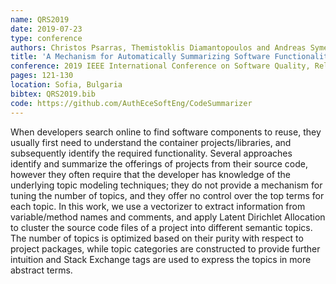 ```yaml
---
name: QRS2019
date: 2019-07-23
type: conference
authors: Christos Psarras, Themistoklis Diamantopoulos and Andreas Symeonidis
title: 'A Mechanism for Automatically Summarizing Software Functionality from Source Code'
conference: 2019 IEEE International Conference on Software Quality, Reliability and Security (QRS)
pages: 121-130
location: Sofia, Bulgaria
bibtex: QRS2019.bib
code: https://github.com/AuthEceSoftEng/CodeSummarizer
---
```


When developers search online to find software components to reuse, they usually
first need to understand the container projects/libraries, and subsequently identify
the required functionality. Several approaches identify and summarize the offerings
of projects from their source code, however they often require that the developer has
knowledge of the underlying topic modeling techniques; they do not provide a mechanism
for tuning the number of topics, and they offer no control over the top terms for each
topic. In this work, we use a vectorizer to extract information from variable/method
names and comments, and apply Latent Dirichlet Allocation to cluster the source code
files of a project into different semantic topics. The number of topics is optimized
based on their purity with respect to project packages, while topic categories are
constructed to provide further intuition and Stack Exchange tags are used to express
the topics in more abstract terms.
